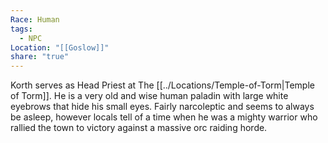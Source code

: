 ```yaml
---
Race: Human
tags:
  - NPC
Location: "[[Goslow]]"
share: "true"
---
```



Korth serves as Head Priest at The [[../Locations/Temple-of-Torm|Temple of Torm]]. He is a very old and wise human paladin with large white eyebrows that hide his small eyes. Fairly narcoleptic and seems to always be asleep, however locals tell of a time when he was a mighty warrior who rallied the town to victory against a massive orc raiding horde.